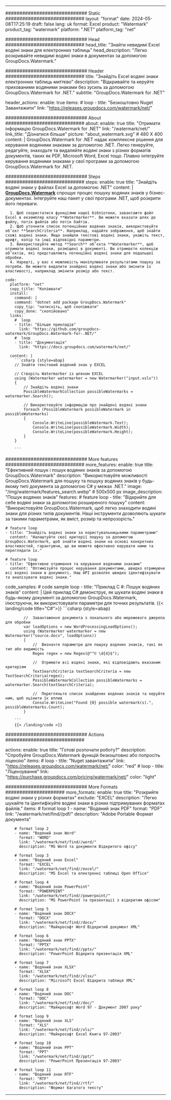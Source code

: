 
---
############################# Static ############################
layout: "format"
date:  2024-05-08T17:25:19
draft: false
lang: uk
format: Excel
product: "Watermark"
product_tag: "watermark"
platform: ".NET"
platform_tag: "net"

############################# Head ############################
head_title: "Знайти невидимі Excel водяні знаки для електронних таблиць"
head_description: "Легко розкривайте невидимі водяні знаки в документах за допомогою GroupDocs.Watermark."

############################# Header ############################
title: "Знайдіть Excel водяні знаки електронних таблиць миттєво" 
description: "Відкривайте та керуйте прихованими водяними знаками без зусиль за допомогою GroupDocs.Watermark for .NET."
subtitle: "GroupDocs.Watermark for .NET" 

header_actions:
  enable: true
  items:
    #  loop
    - title: "Безкоштовно Nuget Завантажити"
      link: "https://releases.groupdocs.com/watermark/net/"
      
############################# About ############################
about:
    enable: true
    title: "Отримати інформацію GroupDocs.Watermark for .NET"
    link: "/watermark/net/"
    link_title: "Дізнатися більше"
    picture: "about_watermark.svg" # 480 X 400
    content: |
       GroupDocs.Watermark for .NET надає комплексне рішення для керування водяними знаками за допомогою .NET. Легко генеруйте, редагуйте, знаходьте та видаляйте водяні знаки з різних форматів документів, таких як PDF, Microsoft Word, Excel тощо. Плавно інтегруйте керування водяними знаками у свої програми за допомогою GroupDocs.Watermark for .NET.

############################# Steps ############################
steps:
    enable: true
    title: "Знайдіть водяні знаки у файлах Excel за допомогою .NET"
    content: |
      **[GroupDocs.Watermark](https://products.groupdocs.com/watermark/net/)** спрощує процес пошуку водяних знаків у бізнес-документах. Інтегруйте наш пакет у свої програми .NET, щоб розкрити його переваги.
      
      1. Щоб скористатися функціями нашої бібліотеки, завантажте файл Excel в екземпляр класу **Watermarker**. Ви можете вказати шлях до файлу, потік файлів або потік байтів.
      2. Щоб уточнити список потенційних водяних знаків, використовуйте об’єкт **SearchCriteria**. Наприклад, надайте зображення, щоб знайти схожі водяні знаки. Якщо знайшли текстові водяні знаки, укажіть текст, шрифт, колір та інші відповідні параметри.
      3. Використовуйте метод **Search** об’єкта **Watermarker**, щоб отримати водяні знаки, розміщені в документі. Ви отримаєте колекцію об’єктів, які представляють потенційні водяні знаки для подальшої обробки.
      4. Нарешті, у вас є можливість маніпулювати результатами пошуку за потреби. Ви можете видалити знайдені водяні знаки або змінити їх властивості, наприклад змінити розмір або текст.
   
    code:
      platform: "net"
      copy_title: "Копіювати"
      install:
        command: |
        command: "dotnet add package GroupDocs.Watermark"
        copy_tip: "натисніть, щоб скопіювати"
        copy_done: "скопійовано"
      links:
        #  loop
        - title: "Більше прикладів"
          link: "https://github.com/groupdocs-watermark/GroupDocs.Watermark-for-.NET/"
        #  loop
        - title: "Документація"
          link: "https://docs.groupdocs.com/watermark/net/"
          
      content: |
        ```csharp {style=abap}
        // Знайти текстовий водяний знак у EXCEL

        // Створіть Watermarker із шляхом EXCEL
        using (Watermarker watermarker = new Watermarker("input.xslx"))
        {
            // Знайдіть водяні знаки
            PossibleWatermarkCollection possibleWatermarks = watermarker.Search();

            // Використовуйте інформацію про знайдені водяні знаки
            foreach (PossibleWatermark possibleWatermark in possibleWatermarks)
            {
                Console.WriteLine(possibleWatermark.Text);
                Console.WriteLine(possibleWatermark.Width);
                Console.WriteLine(possibleWatermark.Height);
            }
        }
        
        ```            

############################# More features ############################
more_features:
  enable: true
  title: "Ефективний пошук і пошук водяних знаків за допомогою GroupDocs.Watermark"
  description: "Використовуйте можливості GroupDocs.Watermark для пошуку та пошуку водяних знаків у будь-якому типі документа за допомогою C# у межах .NET."
  image: "/img/watermark/features_search.webp" # 500x500 px
  image_description: "Пошук водяних знаків"
  features:
    # feature loop
    - title: "Відкрийте для себе водяні знаки за допомогою розширеного пошуку"
      content: "Використовуйте GroupDocs.Watermark, щоб легко знаходити водяні знаки для різних типів документів. Наші інструменти дозволяють шукати за такими параметрами, як вміст, розмір та непрозорість."

    # feature loop
    - title: "Знайдіть водяні знаки за користувальницькими параметрами"
      content: "Налаштуйте свої критерії пошуку за допомогою GroupDocs.Watermark, щоб знайти водяні знаки на основі конкретних властивостей, гарантуючи, що ви можете ефективно керувати ними та переглядати їх."

    # feature loop
    - title: "Ефективне отримання та керування водяними знаками"
      content: "Оптимізуйте процес керування документами, швидко отримуючи всі водяні знаки в документі. Наш API дозволяє швидко ідентифікувати та аналізувати водяні знаки."
      
  code_samples:
    # code sample loop
    - title: "Приклад C #: Пошук водяних знаків"
      content: |
        Цей приклад C# демонструє, як шукати водяні знаки в будь-якому документі за допомогою GroupDocs.Watermark, ілюструючи, як використовувати параметри для точних результатів.
        {{< landing/code title="C#">}}
        ```csharp {style=abap}
        
            //  Завантаження документа з локального або мережевого джерела для обробки
            var loadOptions = new WordProcessingLoadOptions();
            using (Watermarker watermarker = new Watermarker("source.docx", loadOptions))
            {
                //  Визначте параметри для пошуку водяних знаків, такі як тип або видимість
                Regex regex = new Regex(@"^© \d{4}$");

                //  Отримати всі водяні знаки, які відповідають вказаним критеріям
                TextSearchCriteria textSearchCriteria = new TextSearchCriteria(regex);
                PossibleWatermarkCollection possibleWatermarks = watermarker.Search(textSearchCriteria);

                //  Перегляньте список знайдених водяних знаків та керуйте ним, щоб оцінити їх вплив
                Console.WriteLine("Found {0} possible watermark(s).", possibleWatermarks.Count);
            }

        ```
        {{< /landing/code >}}


############################# Actions ############################

actions:
  enable: true
  title: "Готові розпочати роботу?"
  description: "Спробуйте GroupDocs.Watermark функцій безкоштовно або попросіть ліцензію"
  items:
    #  loop
    - title: "Nuget завантажити"
      link: "https://releases.groupdocs.com/watermark/net/"
      color: "red"
        #  loop
    - title: "Ліцензування"
      link: "https://purchase.groupdocs.com/pricing/watermark/net/"
      color: "light"


############################# More Formats #####################
more_formats:
    enable: true
    title: "Розкрийте водяні знаки у різних форматах"
    exclude: "EXCEL"
    description: "Легко шукайте та ідентифікуйте водяні знаки в різних підтримуваних форматах файлів."
    items: 
        # format loop 1
        - name: "Водяний знак PDF"
          format: "PDF"
          link: "/watermark/net/find//pdf/"
          description: "Adobe Portable Формат документа"

        # format loop 2
        - name: "Водяний знак Word"
          format: "WORD"
          link: "/watermark/net/find//word/"
          description: "MS Word та документи Відкритого офісу"
          
        # format loop 3
        - name: "Водяний знак Excel"
          format: "EXCEL"
          link: "/watermark/net/find//excel/"
          description: "MS Excel та електронні таблиці Open Office"

        # format loop 4
        - name: "Водяний знак PowerPoint"
          format: "POWERPOINT"
          link: "/watermark/net/find//powerpoint/"
          description: "MS PowerPoint та презентації з відкритим офісом"

        # format loop 5
        - name: "Водяний знак DOCX"
          format: "DOCX"
          link: "/watermark/net/find//docx/"
          description: "Майкрософт Word Відкритий документ XML"
          
        # format loop 6
        - name: "Водяний знак PPTX"
          format: "PPTX"
          link: "/watermark/net/find//pptx/"
          description: "PowerPoint Відкрита презентація XML"
          
        # format loop 7
        - name: "Водяний знак XLSX"
          format: "XLSX"
          link: "/watermark/net/find//xlsx/"
          description: "Microsoft Excel Відкрита таблиця XML"

        # format loop 8
        - name: "Водяний знак DOC"
          format: "DOC"
          link: "/watermark/net/find//doc/"
          description: "Майкрософт Word 97 - Документ 2007 року"

        # format loop 9
        - name: "Водяний знак XLS"
          format: "XLS"
          link: "/watermark/net/find//xls/"
          description: "Майкрософт Excel Книга 97-2003"

        # format loop 10
        - name: "Водяний знак PPT"
          format: "PPT"
          link: "/watermark/net/find//ppt/"
          description: "PowerPoint Презентація 97-2003"

        # format loop 11
        - name: "Водяний знак RTF"
          format: "RTF"
          link: "/watermark/net/find//rtf/"
          description: "Формат багатого тексту"

---